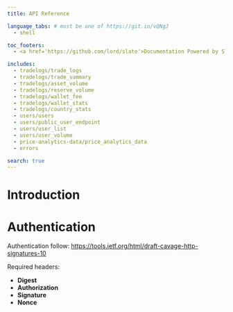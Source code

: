 ```yaml
---
title: API Reference

language_tabs: # must be one of https://git.io/vQNgJ
  - shell

toc_footers:
  - <a href='https://github.com/lord/slate'>Documentation Powered by Slate</a>

includes:
  - tradelogs/trade_logs
  - tradelogs/trade_summary
  - tradelogs/asset_volume
  - tradelogs/reserve_volume
  - tradelogs/wallet_fee
  - tradelogs/wallet_stats
  - tradelogs/country_stats
  - users/users
  - users/public_user_endpoint
  - users/user_list
  - users/user_volume
  - price-analytics-data/price_analytics_data
  - errors

search: true
---
```


# Introduction


# Authentication
Authentication follow: https://tools.ietf.org/html/draft-cavage-http-signatures-10

Required headers:

- **Digest**
- **Authorization**
- **Signature**
- **Nonce**

